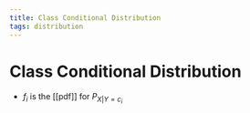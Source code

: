 ```yaml
---
title: Class Conditional Distribution
tags: distribution
---
```


# Class Conditional Distribution
- $f_{i}$ is the [[pdf]] for $P_{X|Y=c_{i}}$


